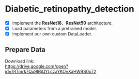 # Diabetic_retinopathy_detection

- [x] Implement the **ResNet18**、**ResNet50** architecture.
- [x] Load parameters from a pretrained model.
- [x] Implement our own custom DataLoader.

## Prepare Data
Download link:  
    https://drive.google.com/open?id=1RTmrk7Qu9IBjQYLczaYKOvXaHWBS0o72
